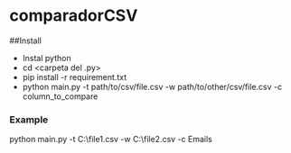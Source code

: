 # comparadorCSV

##Install
- Instal python
- cd <carpeta del .py>
- pip install -r requirement.txt
- python main.py -t path/to/csv/file.csv -w path/to/other/csv/file.csv -c column_to_compare

### Example
python main.py -t C:\file1.csv -w C:\file2.csv -c Emails
